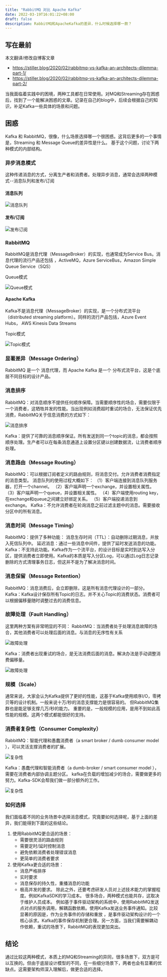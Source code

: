 ```yaml
---
title: "RabbitMQ 对比 Apache Kafka"
date: 2022-03-19T16:01:22+08:00
draft: false
description: RabbitMQ和ApacheKafka的差异，什么时候选择哪一款？
---
```


<!--more-->

## 写在最前

本文翻译/修改自博客文章
- https://stiller.blog/2020/02/rabbitmq-vs-kafka-an-architects-dilemma-part-1/
- https://stiller.blog/2020/02/rabbitmq-vs-kafka-an-architects-dilemma-part-2/

当我面临着实践中的困境，两种工具都在日常使用。对MQ和Streaming存在困惑后，找到了一个能解决困惑的文章。记录在自己的blog中，后续会根据自己的知识，补足Kafka一些具体的场景和问题。

## 困惑

Kafka 和 RabbitMQ，很像，什么场景选择哪一个很困惑。这背后更多的一个事情是，Streaming 和 Message Queue的差异性是什么。
基于这个问题，讨论下两种模式的内部结构。

### 异步消息模式

这种传递消息的方式，分离生产者和消费者。处理异步消息，通常会选择两种模式--消息队列和发布/订阅

#### 消息队列

![消息队列](./img/pic11.png)

#### 发布/订阅

![发布订阅](./img/pic12.png)

### RabbitMQ
RabbitMQ是消息代理（MessageBroker）的实现，也通常成为Service Bus。消息代理的流行产品还包括	，ActiveMQ，Azure ServiceBus，Amazon Simple Queue Service（SQS）

Queue模式

![Queue模式](./img/pic13.png)

#### Apache Kafka
Kafka不是消息代理（MessageBroker）的实现，是一个分布式流平台（distributed streaming platform）。同样的流行产品包括，Azure Event Hubs， AWS Kinesis Data Streams

Topic模式

![Topic模式](./img/pic14.png)

### 显著差异（Message Ordering）
RabbitMQ 是一个 消息代理，而 Apache Kafka 是一个 分布式流平台，这是个底层不同目标的设计产品。

### 消息排序
RabbitMQ：对消息顺序不提供任何顺序保障。当需要顺序性的场合，需要仅限于一个消费者，这牺牲并发的性能。当出现例如消费超时重试的场合，无法保证优先消费，RabbitMQ关于信息消费的方式如下：

![消息排序](./img/pic21.png)

Kafka：提供了可靠的消息顺序保证。所有发送到同一个topic的消息，都会按照顺序处理。生产者可以在每条消息通道上设置分区键以创建数据流，让消费者顺序处理。

### 消息路由（Message Routing）
RabbitMQ：可以根据订阅者定义的路由规则，将消息交付。允许消费者消费指定的消息类型。
消息队列的使用过程大概如下：
（1）客户端连接到消息队列服务器，打开一个channel。
（2）客户端声明一个exchange，并设置相关属性。
（3）客户端声明一个queue，并设置相关属性。
（4）客户端使用routing key，在exchange和queue之间建立好绑定关系。
（5）客户端投递消息到exchange。
Kafka：不允许消费者在轮询消息之前过滤主题中的消息。需要接收分区中的所有消息。

### 消息时间（Message Timing）
RabbitMQ：提供了多种功能：
消息生存时间（TTL）：自动删除过期消息，并放入死信队列中。
延迟消息：通过一些消息中间件，提供了延时发送消息的功能。
Kafka：不支持此功能。Kafka作为一个流平台，的设计目标是实时到达写入分区，提供消费者立即使用。Kafka的本质是写入分区Log，可以通过Log日志记录删除的方式清理事务日志，但这并不是为了解决消息时间。

### 消息保留（Message Retention）
RabbitMQ：消息消费后，会立即删除，这是所有消息代理设计的一部分。
Kafka：Kafka设计保存所有Topic的日志。并不关心Topic的消费状态。消费者可以根据偏移量随时调整过去的消费信息。

### 故障处理（Fault Handling）
这里两种方案有非常明显的不同：
RabbitMQ：当消费者处于处理消息故障的场合，其他消费者可以处理后面的消息。与消息的无序性有关系

![故障处理](./img/pic22.png)

Kafka：消费者出现重试的场合，是无法消费后面的消息。解决办法是手动调整消费偏移量。

![故障处理](./img/pic23.png)

### 规模（Scale）
通常来说，大家会认为Kafka提供了更好的性能，这基于Kafka使用顺序I/O，零拷贝等的设计机制。一般来说十万/秒的消息支撑能力是很容易的。
但RabbitMQ集群也是能足够支撑几万/秒的能力。
重要的是，一般规模的应用，是用不到如此高性能的规模。这两个模式都能很好的支持。

### 消费者复杂性（Consumer Complexity）
RabbitMQ：智能代理和愚蠢消费者（a smart broker / dumb consumer model ），可以灵活支撑消费者的扩展。

![复杂性](./img/pic24.png)

Kafka：愚蠢代理和智能消费者（a dumb-broker / smart consumer model ），需要在消费者内部协调主题分区。
kafka在负载的增加减少的场合，需要做更多的努力。Kafka-SDK会帮我们做一部分额外的工作。

![复杂性](./img/pic25.png)

### 如何选择
我们面临着不同的业务场景中选择消息模式，究竟要如何选择呢，基于上面的差异，我们能得到下面的这些结论。
1. 使用RabbitMQ更合适的场景：
    - 需要很灵活的路由规则
    - 需要定时/延时控制消息
    - 避免依赖消费者处理错误消息
    - 更简单的消费者要求
2. 使用Kafka更合适的场景：
   - 消息严格排序
   - 实时要求
   - 消息保存的持久性，重播消息的功能
   - 极高并发的要求。
除此之外，还要考虑研发人员对上述技术能力的掌握程度。例如KafkaSDK的学习成本。
很多场合，两种模式也能共存，这取决于维护人员成本。
例如基于事件驱动架构的系统中，使用RabbitMQ发送点对点的服务调用，解耦函数依赖。使用Kafka发送业务事件通知。比较显著的原因是，作为业务事件的存储和重放 ，是事件驱动架构设计的一个核心诉求。Kafka的事件保存机制更合理。另一方面，当我们需要解耦动作依赖，重试的场景下，RabbitMQ的表现更加突出。

## 结论
通过比较这两种模式，本质上的MQ和Streaming的异同，很多场景下，双方是可以互换的。但由于底层设计模型的不同，在一些细分场景下，两者也会有显著的优缺点。这需要架构师深入理解后，做更合适的选择。
